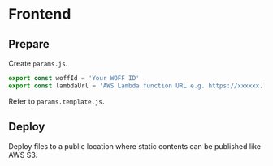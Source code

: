 # Frontend

## Prepare
Create `params.js`.

```params.js
export const woffId = 'Your WOFF ID'
export const lambdaUrl = 'AWS Lambda function URL e.g. https://xxxxxx.lambda-url.ap-northeast-1.on.aws/'
```

Refer to `params.template.js`.


## Deploy
Deploy files to a public location where static contents can be published like AWS S3.

